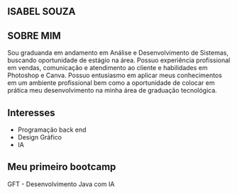  ## ISABEL SOUZA

 ## SOBRE MIM

Sou graduanda em andamento em Análise e Desenvolvimento de Sistemas, buscando oportunidade de estágio na área. Possuo experiência profissional em vendas, comunicação e atendimento ao cliente e habilidades em Photoshop e Canva. Possuo entusiasmo em aplicar meus conhecimentos em um ambiente profissional bem como a oportunidade de colocar em prática meu desenvolvimento na minha área de graduação tecnológica.

 ## Interesses
- Programação back end
- Design Gráfico
- IA


 ## Meu primeiro bootcamp
  GFT - Desenvolvimento Java com IA
